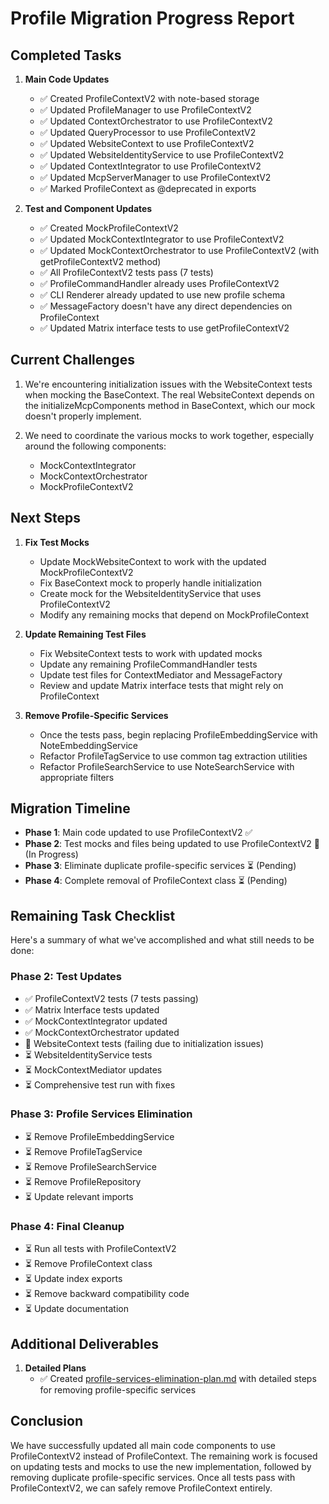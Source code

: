 # Profile Migration Progress Report

## Completed Tasks

1. **Main Code Updates**
   - ✅ Created ProfileContextV2 with note-based storage
   - ✅ Updated ProfileManager to use ProfileContextV2
   - ✅ Updated ContextOrchestrator to use ProfileContextV2
   - ✅ Updated QueryProcessor to use ProfileContextV2  
   - ✅ Updated WebsiteContext to use ProfileContextV2
   - ✅ Updated WebsiteIdentityService to use ProfileContextV2
   - ✅ Updated ContextIntegrator to use ProfileContextV2
   - ✅ Updated McpServerManager to use ProfileContextV2
   - ✅ Marked ProfileContext as @deprecated in exports

2. **Test and Component Updates**
   - ✅ Created MockProfileContextV2
   - ✅ Updated MockContextIntegrator to use ProfileContextV2
   - ✅ Updated MockContextOrchestrator to use ProfileContextV2 (with getProfileContextV2 method)
   - ✅ All ProfileContextV2 tests pass (7 tests)
   - ✅ ProfileCommandHandler already uses ProfileContextV2
   - ✅ CLI Renderer already updated to use new profile schema
   - ✅ MessageFactory doesn't have any direct dependencies on ProfileContext
   - ✅ Updated Matrix interface tests to use getProfileContextV2

## Current Challenges

1. We're encountering initialization issues with the WebsiteContext tests when mocking the BaseContext. The real WebsiteContext depends on the initializeMcpComponents method in BaseContext, which our mock doesn't properly implement.

2. We need to coordinate the various mocks to work together, especially around the following components:
   - MockContextIntegrator
   - MockContextOrchestrator
   - MockProfileContextV2

## Next Steps

1. **Fix Test Mocks**
   - Update MockWebsiteContext to work with the updated MockProfileContextV2
   - Fix BaseContext mock to properly handle initialization
   - Create mock for the WebsiteIdentityService that uses ProfileContextV2
   - Modify any remaining mocks that depend on MockProfileContext

2. **Update Remaining Test Files**
   - Fix WebsiteContext tests to work with updated mocks
   - Update any remaining ProfileCommandHandler tests
   - Update test files for ContextMediator and MessageFactory
   - Review and update Matrix interface tests that might rely on ProfileContext

3. **Remove Profile-Specific Services**
   - Once the tests pass, begin replacing ProfileEmbeddingService with NoteEmbeddingService
   - Refactor ProfileTagService to use common tag extraction utilities
   - Refactor ProfileSearchService to use NoteSearchService with appropriate filters

## Migration Timeline

- **Phase 1**: Main code updated to use ProfileContextV2 ✅
- **Phase 2**: Test mocks and files being updated to use ProfileContextV2 🔄 (In Progress)
- **Phase 3**: Eliminate duplicate profile-specific services ⏳ (Pending)
- **Phase 4**: Complete removal of ProfileContext class ⏳ (Pending)

## Remaining Task Checklist

Here's a summary of what we've accomplished and what still needs to be done:

### Phase 2: Test Updates
- ✅ ProfileContextV2 tests (7 tests passing)
- ✅ Matrix Interface tests updated
- ✅ MockContextIntegrator updated
- ✅ MockContextOrchestrator updated
- 🔄 WebsiteContext tests (failing due to initialization issues)
- ⏳ WebsiteIdentityService tests
- ⏳ MockContextMediator updates
- ⏳ Comprehensive test run with fixes

### Phase 3: Profile Services Elimination
- ⏳ Remove ProfileEmbeddingService
- ⏳ Remove ProfileTagService
- ⏳ Remove ProfileSearchService
- ⏳ Remove ProfileRepository
- ⏳ Update relevant imports

### Phase 4: Final Cleanup
- ⏳ Run all tests with ProfileContextV2
- ⏳ Remove ProfileContext class
- ⏳ Update index exports
- ⏳ Remove backward compatibility code
- ⏳ Update documentation

## Additional Deliverables

1. **Detailed Plans**
   - ✅ Created [profile-services-elimination-plan.md](./profile-services-elimination-plan.md) with detailed steps for removing profile-specific services

## Conclusion

We have successfully updated all main code components to use ProfileContextV2 instead of ProfileContext. The remaining work is focused on updating tests and mocks to use the new implementation, followed by removing duplicate profile-specific services. Once all tests pass with ProfileContextV2, we can safely remove ProfileContext entirely.